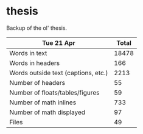 thesis
======
Backup of the ol' thesis.

Tue 21 Apr | Total
---|---
Words in text| 18478
Words in headers| 166
Words outside text (captions, etc.)| 2213
Number of headers| 55
Number of floats/tables/figures| 59
Number of math inlines| 733
Number of math displayed| 97
Files| 49

